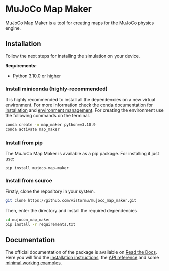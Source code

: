 # MuJoCo Map Maker

MuJoCo Map Maker is a tool for creating maps for the MuJoCo physics engine.

## Installation

Follow the next steps for installing the simulation on your device.

**Requirements:**
- Python 3.10.0 or higher


### Install miniconda (highly-recommended)
It is highly recommended to install all the dependencies on a new virtual environment. For more information check the conda documentation for [installation](https://conda.io/projects/conda/en/latest/user-guide/install/index.html) and [environment management](https://conda.io/projects/conda/en/latest/user-guide/tasks/manage-environments.html). For creating the environment use the following commands on the terminal.

```bash
conda create -n map_maker python==3.10.9
conda activate map_maker
```
### Install from pip
The MuJoCo Map Maker is available as a pip package. For installing it just use:
```
pip install mujoco-map-maker
```

### Install from source
Firstly, clone the repository in your system.
```bash
git clone https://github.com/vistormu/mujoco_map_maker.git
```

Then, enter the directory and install the required dependencies
```bash
cd mujocon_map_maker
pip install -r requirements.txt
```

## Documentation
The official documentation of the package is available on [Read the Docs](https://mujoco-map-maker.readthedocs.io/en/latest/). Here you will find the [installation instructions](https://mujoco-map-maker.readthedocs.io/en/latest/src/installation.html), the [API reference](https://mujoco-map-maker.readthedocs.io/en/latest/src/api_reference.html) and some [minimal working examples](https://mujoco-map-maker.readthedocs.io/en/latest/src/examples.html).
